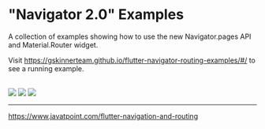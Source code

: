 # "Navigator 2.0" Examples

A collection of examples showing how to use the new Navigator.pages API and Material.Router widget.

Visit https://gskinnerteam.github.io/flutter-navigator-routing-examples/#/ to see a running example.




<br/>


<img src="https://i.imgur.com/SPZakcw.png" />
 
<img src="https://i.imgur.com/PenPKWh.png" />

<img src="https://i.imgur.com/XL8DejG.png" />
<br/>

---


https://www.javatpoint.com/flutter-navigation-and-routing
